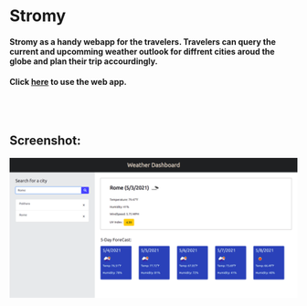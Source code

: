 # Stromy
#### Stromy as a handy webapp for the travelers. Travelers can query the current and upcomming weather outlook for diffrent cities aroud the globe and plan their trip accourdingly.<br>
#### Click [here](https://ikrammmmm.github.io/Stromy/) to use the web app.
<br><br>
## Screenshot:
![Screenshot](https://github.com/ikrammmmm/Stromy/blob/main/docs/sc.png)
